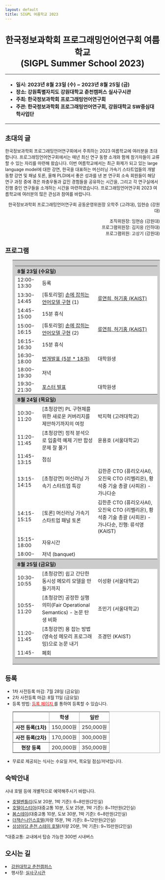 ```yaml
---
layout: default
title: SIGPL 여름학교 2023
---
```


<h1>
<center>
한국정보과학회 프로그래밍언어연구회 여름학교
<br> (SIGPL Summer School 2023)
</center>
</h1>
<center><table><tbody><tr><th align="left">
<ul>
<li>
    일시: 2023년 8월 23일 (수) ~ 2023년 8월 25일 (금)
</li><li>
    장소: 강원특별자치도 강원대학교 춘천캠퍼스 실사구시관
</li><li>
    주최: 한국정보과학회 프로그래밍언어연구회
</li><li>
    주관: 한국정보과학회 프로그래밍언어연구회, 강원대학교 SW중심대학사업단
</li></ul>
</th></tr></tbody></table>
</center>

<h2>초대의 글</h2>

<p>
  한국정보과학회 프로그래밍언어연구회에서 주최하는 2023 여름학교에 여러분을 초대합니다.
  프로그래밍언어연구회에서는 매년 최신 연구 동향 소개와 함께 참가자들이 교류할 수 있는 자리를 마련해 왔습니다.
  이번 여름학교에서는 최근 화제가 되고 있는 large language model에 대한 강연, 한국을 대표하는 머신러닝
  가속기 스타트업들의 개발 동향 강연 및 패널 토론, 올해 PLDI에서 좋은 성과를 낸 본 연구회 소속 회원들이 
  해당 연구 과정 중에 겪은 좌충우돌과 값진 경험들을 공유하는 시간을, 그리고 각 연구실에서 진행 중인 연구들을 
  소개하는 시간을 마련하였습니다. 프로그래밍언어연구회 2023 여름학교에 여러분의 많은 관심과 참여를 바랍니다.
</p>

<p align="right">
한국정보과학회 프로그래밍언어연구회 공동운영위원장 오학주 (고려대), 임현승 (강원대)
</p>

<p align="right">
조직위원장: 임현승 (강원대)<br>
프로그램위원장: 김지응 (인하대) <br>
프로그램위원: 고상기 (강원대)
</p>

<h2>프로그램</h2>

<ul>
  <table border="0" cellspacing="0">
  <tbody><tr><td bgcolor="#cccccc">
  <table border="0" cellspacing="1pt">
<tbody>

  <tr><th colspan="3" align="left"> 8월 23일 (수요일)  </th></tr>
  <tr><td bgcolor="white"> 12:00-13:30 </td> <td bgcolor="white"> 등록 </td><td bgcolor="white"> </td></tr>
  <tr><td bgcolor="white"> 13:30-14:45 </td> <td bgcolor="white"> [튜토리얼] <a href="tutorial.html">손에 잡히는 언어모델 구현</a> (1) </td><td bgcolor="white"> <a href="tutorial.html">류연희, 허기홍 (KAIST)</a> </td></tr>
  <tr><td bgcolor="white"> 14:45-15:00 </td> <td bgcolor="white"> 15분 휴식 </td><td bgcolor="white"> </td></tr>
  <tr><td bgcolor="white"> 15:00-16:15 </td> <td bgcolor="white"> [튜토리얼] <a href="tutorial.html">손에 잡히는 언어모델 구현</a> (2)  </td><td bgcolor="white"> <a href="tutorial.html">류연희, 허기홍 (KAIST)</a> </td></tr>
  <tr><td bgcolor="white"> 16:15-16:30 </td> <td bgcolor="white"> 15분 휴식 </td><td bgcolor="white"> </td></tr>
  <tr><td bgcolor="white"> 16:30-18:00 </td> <td bgcolor="white"> <a href="lightening.html">번개발표 (5분 * 18개)</a> </td><td bgcolor="white"> 대학원생 </td></tr>
  <tr><td bgcolor="white"> 18:00-19:30 </td> <td bgcolor="white"> 저녁 </td><td bgcolor="white"> </td></tr>
  <tr><td bgcolor="white"> 19:30-21:30 </td> <td bgcolor="white"> <a href="poster.html">포스터 발표</a> </td><td bgcolor="white"> 대학원생  </td></tr>
  <tr><th colspan="3" align="left"> 8월 24일 (목요일)  </th></tr>
  <tr><td bgcolor="white"> 10:30-11:20 </td> <td bgcolor="white"> [초청강연] PL 구현체를 위한 새로운 커버리지를 제안하기까지의 여정 </td><td bgcolor="white"> 박지혁 (고려대학교) </td></tr>
  <tr><td bgcolor="white"> 11:20-11:45 </td> <td bgcolor="white"> [초청강연] 정적 분석으로 입출력 예제 기반 합성 문제 잘 풀기 </td><td bgcolor="white"> 윤용호 (서울대학교) </td></tr>
  <tr><td bgcolor="white"> 11:45-13:15 </td> <td bgcolor="white"> 점심 </td><td bgcolor="white"> </td></tr>
  <tr><td bgcolor="white"> 13:15-14:15 </td> <td bgcolor="white"> [초청강연] 머신러닝 가속기 스타트업 특강 </td><td bgcolor="white"> 김한준 CTO (퓨리오사AI), 오진욱 CTO (리벨리온), 황석중 기술 총괄 (사피온) - 가나다순 </td></tr>
  <tr><td bgcolor="white"> 14:15-15:15 </td> <td bgcolor="white"> [토론] 머신러닝 가속기 스타트업 패널 토론 </td><td bgcolor="white"> 김한준 CTO (퓨리오사AI), 오진욱 CTO (리벨리온), 황석중 기술 총괄 (사피온) - 가나다순, 진행: 류석영 (KAIST) </td></tr>
  <tr><td bgcolor="white"> 15:15-18:00 </td> <td bgcolor="white"> 자유시간 </td><td bgcolor="white"> </td></tr>
  <tr><td bgcolor="white"> 18:00- </td> <td bgcolor="white"> 저녁 (banquet) </td><td bgcolor="white"> </td></tr>
  <tr><th colspan="3" align="left"> 8월 25일 (금요일)  </th></tr>
  <tr><td bgcolor="white"> 10:30-10:55 </td> <td bgcolor="white"> [초청강연] 쉽고 간단한 동시성 메모리 모델을 만들기까지</td><td bgcolor="white"> 이성환 (서울대학교) </td></tr>
  <tr><td bgcolor="white"> 10:55-11:20 </td> <td bgcolor="white"> [초청강연] 공정한 실행의미(Fair Operational Semantics) - 논문 탄생 비화 </td><td bgcolor="white"> 조민기 (서울대학교) </td></tr>
  <tr><td bgcolor="white"> 11:20-11:45 </td> <td bgcolor="white"> [초청강연] 용 잡는 방법(영속성 메모리 프로그래밍)으로 논문 내기 </td><td bgcolor="white"> 조경민 (KAIST) </td></tr>
  <tr><td bgcolor="white"> 11:45- </td> <td bgcolor="white"> 폐회 </td><td bgcolor="white"> </td></tr>
</tbody>
  </table></td></tr></tbody></table>
</ul>


<h2>등록</h2>

<ul>
  <li> 1차 사전등록 마감: 7월 28일 (금요일)</li>
  <li> 2차 사전등록 마감: 8월 11일 (금요일)</li>
  <li> 등록 방법: <a href= "https://www.kiise.or.kr/conference/conf/131/" target="_blank"> <font color="red">등록 페이지</font> </a>를 통하여 등록할 수 있습니다.
  <table border="1" bordercolor="#a0a0a0" cellspacing="0">
  <tbody><tr><th>&nbsp;</th><th>학생</th><th>일반</th></tr>
  <tr align="center"><th>사전 등록(1차) </th><td>150,000원</td><td>250,000원</td></tr>
  <tr align="center"><th>사전 등록(2차) </th><td>170,000원</td><td>300,000원</td></tr>
  <tr align="center"><th>현장 등록 </th><td>200,000원</td><td>350,000원</td></tr>
  </tbody></table>
  </li>
<li>무료로 제공되는 식사는 수요일 저녁, 목요일 점심/저녁입니다.</li>
</ul>

<h2>숙박안내</h2>

시내 호텔 등에 개별적으로 예약해주시기 바랍니다.<br>
<ul>
    <li><a href="https://www.google.com/travel/hotels/s/84AmJEnTmkYU5jGw8">호텔벤틀리</a>(도보 20분, 1박 기준): 6~8만원(2인실)</li>
    <li><a href="https://www.istia.co.kr/">호텔이스티아</a>(대중교통 10분, 도보 25분, 1박 기준): 8~11만원(2인실)</li>
    <li><a href="http://www.bomstay.com/">봄스테이</a>(대중교통 10분, 도보 30분, 1박 기준): 6~8만원(2인실)</li>
    <li><a href="http://jacksonhotel.co.kr/">더잭슨나인스호텔</a>(차량 15분, 1박 기준): 8~12만원(2인실)</li>
    <li><a href="https://ssmdstay.com/">상상마당 춘천 스테이 호텔</a>(차량 20분, 1박 기준): 9~15만원(2인실)</li>
</ul>

*대중교통: 교내에서 탑승 가능한 300번 시내버스

<h2>오시는 길</h2>
<p>
    <li><a href="https://wwwk.kangwon.ac.kr/www/contents.do?key=59">강원대학교 춘천캠퍼스</a></li>
    <li>행사장: <a href="https://naver.me/5MwydJUL">실사구시관</a></li>
</p>
